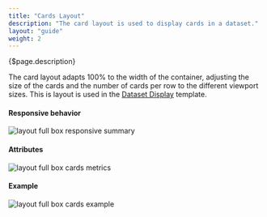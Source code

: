```yaml
---
title: "Cards Layout"
description: "The card layout is used to display cards in a dataset."
layout: "guide"
weight: 2
---
```


<div class="page-description">{$page.description}</div> 

The card layout adapts 100% to the width of the container, adjusting the size of the cards and the number of cards per row to the different viewport sizes. This is layout is used in the [Dataset Display](../../patterns/dataset_display.html) template.

#### Responsive behavior

![layout full box responsive summary](../../../images/layoutfbcardssummary.jpg)

#### Attributes

![layout full box cards metrics](../../../images/layoutfbcardsmetrics.jpg)

#### Example

![layout full box cards example](../../../images/layoutfbcardsexample.jpg)